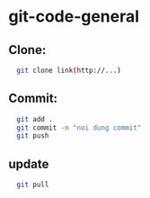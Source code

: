 # git-code-general

## Clone:

```sh
  git clone link(http://...)
```

## Commit:

```sh
  git add .
  git commit -m "noi dung commit"
  git push
```
## update

```sh
  git pull
```
